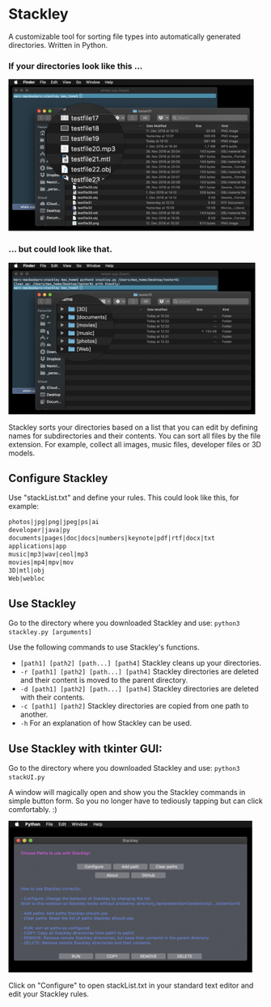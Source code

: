 # Stackley

A customizable tool for sorting file types into automatically generated directories. Written in Python.

### If your directories look like this ...<br>
<img src="https://github.com/M4RC-3L/Stackley/blob/master/demo/demo1.png" height="300"/><br>
### ... but could look like that.<br>
<img src="https://github.com/M4RC-3L/Stackley/blob/master/demo/demo2.png" height="300"/><br>

Stackley sorts your directories based on a list that you can edit by defining names for subdirectories and their contents.
You can sort all files by the file extension. For example, collect all images, music files, developer files or 3D models.

## Configure Stackley
Use "stackList.txt" and define your rules. This could look like this, for example:
```
photos|jpg|png|jpeg|ps|ai
developer|java|py
documents|pages|doc|docs|numbers|keynote|pdf|rtf|docx|txt
applications|app
music|mp3|wav|ceol|mp3
movies|mp4|mpv|mov
3D|mtl|obj
Web|webloc
```

## Use Stackley

Go to the directory where you downloaded Stackley and use:
`python3 stackley.py [arguments]`

Use the following commands to use Stackley's functions.<br>

- `[path1] [path2] [path...] [path4]` Stackley cleans up your directories.
- `-r [path1] [path2] [path...] [path4]` Stackley directories are deleted and their content is moved to the parent directory.
- `-d [path1] [path2] [path...] [path4]` Stackley directories are deleted with their contents.
- `-c [path1] [path2]` Stackley directories are copied from one path to another.
- `-h` For an explanation of how Stackley can be used.

## Use Stackley with tkinter GUI:

Go to the directory where you downloaded Stackley and use:
`python3 stackUI.py`

A window will magically open and show you the Stackley commands in simple button form. So you no longer have to tediously tapping but can click comfortably. :)

<img src="https://github.com/M4RC-3L/Stackley/blob/master/demo/demo3.png" height="300"/>

Click on "Configure" to open stackList.txt in your standard text editor and edit your Stackley rules.
